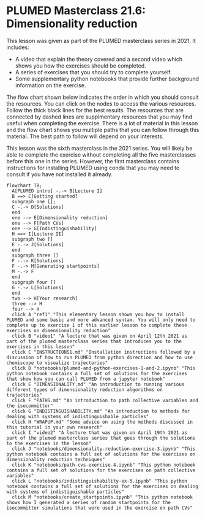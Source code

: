 #  PLUMED Masterclass 21.6: Dimensionality reduction

This lesson was given as part of the PLUMED masterclass series in 2021.  It includes:

* A video that explain the theory covered and a second video which shows you how the exercises should be completed.
* A series of exercises that you should try to complete yourself.
* Some supplementary python notebooks that provide further background information on the exercise.

The flow chart shown below indicates the order in which you should consult the resources.  You can click on the nodes to access the various resources.  Follow the thick black lines for the best results.  The resources that are connected by dashed lines are supplmentary resources that you may find useful when completing the exercise.  There is a lot of material in this lesson and the flow chart shows you multiple paths that you can follow through this material.  The best path to follow will depend on your interests. 

This lesson was the sixth masterclass in the 2021 series.  You will likely be able to complete the exercise without completing all the five masterclasses before this one in the series.  However, the first masterclass contains instructions for installing PLUMED using conda that you may need to consult if you have not installed it already.  

```mermaid
flowchart TB;
  A[PLUMED intro] -.-> B[Lecture I] 
  B ==> C[Getting started]
  subgraph one [];
  C -.-> D[Solutions]
  end
  one --> E[Dimensionality reduction]
  one --> F[Path CVs]
  one --> G[Indistinguishability]
  H ==> I[Lecture II]
  subgraph two []
  E -.-> J[Solutions]
  end
  subgraph three []
  F -.-> K[Solutions]
  F -.-> M[Generating startpoints]
  M -.-> F
  end
  subgraph four []
  G -.-> L[Solutions]
  end
  two --> H[Your research] 
  three --> H
  four --> H
  click A "ref1" "This elementary lesson shows you how to install PLUMED and some basic and more advanced syntax. You will only need to complete up to exercise 1 of this earlier lesson to complete these exercises on dimensionality reduction"
  click B "video1" "A lecture that was given on April 12th 2021 as part of the plumed masterclass series that introduces you to the exercises in this lesson"
  click C "INSTRUCTIONS1.md" "Installation instructions followed by a discussion of how to run PLUMED from python direction and how to use chemiscope to visualize trajectories"
  click D "notebooks/plumed-and-python-exercises-1-and-2.ipynb" "This python notebook contains a full set of solutions for the exercises that show how you can call PLUMED from a jupyter notebook"
  click E "DIMENSIONALITY.md" "An introduction to running various different types of dimensionality reduction algorithms on trajectories"
  click F "PATHS.md" "An introduction to path collective variables and the isocommittor"
  click G "INDISTINGUISHABILITY.md" "An introduction to methods for dealing with systems of indistinguishable particles"
  click H "WRAPUP.md" "Some advice on using the methods discussed in this tutorial in your own research"
  click I "video2" "A lecture that was given on April 19th 2021 as part of the plumed masterclass series that goes through the solutions to the exercises in the lesson"
  click J "notebooks/dimensionality-reduction-exercise-3.ipynb" "This python notebook contains a full set of solutions for the exercises on dimensionality reduction techniques"
  click K "notebooks/path-cvs-exercise-4.ipynb" "This python notebook contains a full set of solutions for the exercises on path collective variables"
  click L "notebooks/indistinguishability-ex-5.ipynb" "This python notebook contains a full set of solutions for the exercises on dealing with systems of indistiguishable particles"
  click M "notebooks/create_startpoints.ipynb" "This python notebook shows how I generated a series of random startpoints for the isocommittor simulations that were used in the exercise on path CVs"
```
